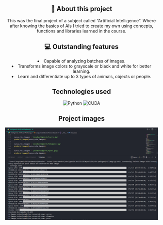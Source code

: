<div align="center">
  <h2> 💬 About this project</h2>
  <p>
    This was the final project of a subject called “Artificial Intelligence”. 
    Where after knowing the basics of AIs I tried to create my own using concepts, functions and libraries learned in the course.
  </p>
</div>


<div align="center">
  <h2> 💻 Outstanding features</h2>
    <li>Capable of analyzing batches of images.</li>
    <li>Transforms image colors to grayscale or black and white for better learning.</lil>
    <li>Learn and differentiate up to 3 types of animals, objects or people.</li>
</div>
<b></b>

<div align="center">
  <h2>Technologies used</h2>
  <p>
    <img src="https://img.shields.io/badge/python-3670A0?style=for-the-badge&logo=python&logoColor=ffdd54" alt="Python"/>
    <img src="https://img.shields.io/badge/cuda-000000.svg?style=for-the-badge&logo=nVIDIA&logoColor=green" alt="CUDA"/>
  </p>
</div>

<div align="center">
  <h2>Project images</h2>
</div>

![image alt](https://github.com/JoorDex/Inteligencia-Artificial/blob/9cc67f9f21cabb1fba9fa6c8c7e3148b14798cfc/Inteligencia%20Artificial/Resultados.png)
ㅤ
